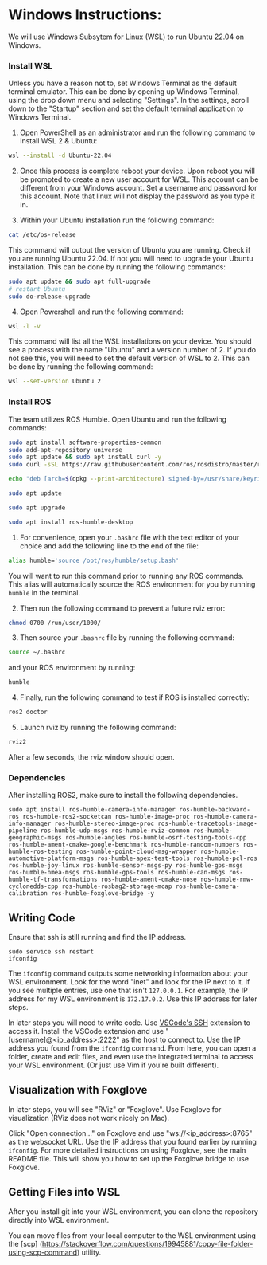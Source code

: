# Windows Instructions:
We will use Windows Subsytem for Linux (WSL) to run Ubuntu 22.04 on Windows.

### Install WSL

Unless you have a reason not to, set Windows Terminal as the default terminal emulator. This can be done by opening up Windows Terminal, using the drop down menu and selecting "Settings". In the settings, scroll down to the "Startup" section and set the default terminal application to Windows Terminal.

1. Open PowerShell as an administrator and run the following command to install WSL 2 & Ubuntu:

```bash
wsl --install -d Ubuntu-22.04
```

2. Once this process is complete reboot your device. Upon reboot you will be prompted to create a new user account for WSL. This account can be different from your Windows account. Set a username and password for this account. Note that linux will not display the password as you type it in.

3. Within your Ubuntu installation run the following command:

```bash
cat /etc/os-release
```

This command will output the version of Ubuntu you are running. Check if you are running Ubuntu 22.04. If not you will need to upgrade your Ubuntu installation. This can be done by running the following commands:

```bash
sudo apt update && sudo apt full-upgrade
# restart Ubuntu
sudo do-release-upgrade
```

4. Open Powershell and run the following command:

```bash
wsl -l -v
```

This command will list all the WSL installations on your device. You should see a process with the name "Ubuntu" and a version number of 2. If you do not see this, you will need to set the default version of WSL to 2. This can be done by running the following command:

```bash
wsl --set-version Ubuntu 2
```

### Install ROS

The team utilizes ROS Humble. Open Ubuntu and run the following commands:

```bash
sudo apt install software-properties-common
sudo add-apt-repository universe
sudo apt update && sudo apt install curl -y
sudo curl -sSL https://raw.githubusercontent.com/ros/rosdistro/master/ros.key -o /usr/share/keyrings/ros-archive-keyring.gpg

echo "deb [arch=$(dpkg --print-architecture) signed-by=/usr/share/keyrings/ros-archive-keyring.gpg] http://packages.ros.org/ros2/ubuntu $(. /etc/os-release && echo $UBUNTU_CODENAME) main" | sudo tee /etc/apt/sources.list.d/ros2.list > /dev/null

sudo apt update

sudo apt upgrade

sudo apt install ros-humble-desktop
```

1. For convenience, open your `.bashrc` file with the text editor of your choice and add the following line to the end of the file:

```bash
alias humble='source /opt/ros/humble/setup.bash'
```

You will want to run this command prior to running any ROS commands. This alias will automatically source the ROS environment for you by running `humble` in the terminal.

2. Then run the following command to prevent a future rviz error:

```bash
chmod 0700 /run/user/1000/
```

3. Then source your `.bashrc` file by running the following command:

```bash
source ~/.bashrc
```

and your ROS environment by running:

```bash
humble
```

4. Finally, run the following command to test if ROS is installed correctly:

```bash
ros2 doctor
```

5. Launch rviz by running the following command:

```bash
rviz2
```

After a few seconds, the rviz window should open.

### Dependencies

After installing ROS2, make sure to install the following dependencies.

```
sudo apt install ros-humble-camera-info-manager ros-humble-backward-ros ros-humble-ros2-socketcan ros-humble-image-proc ros-humble-camera-info-manager ros-humble-stereo-image-proc ros-humble-tracetools-image-pipeline ros-humble-udp-msgs ros-humble-rviz-common ros-humble-geographic-msgs ros-humble-angles ros-humble-osrf-testing-tools-cpp ros-humble-ament-cmake-google-benchmark ros-humble-random-numbers ros-humble-ros-testing ros-humble-point-cloud-msg-wrapper ros-humble-automotive-platform-msgs ros-humble-apex-test-tools ros-humble-pcl-ros ros-humble-joy-linux ros-humble-sensor-msgs-py ros-humble-gps-msgs ros-humble-nmea-msgs ros-humble-gps-tools ros-humble-can-msgs ros-humble-tf-transformations ros-humble-ament-cmake-nose ros-humble-rmw-cyclonedds-cpp ros-humble-rosbag2-storage-mcap ros-humble-camera-calibration ros-humble-foxglove-bridge -y
```

## Writing Code

Ensure that ssh is still running and find the IP address.
```
sudo service ssh restart
ifconfig
```

The `ifconfig` command outputs some networking information about your WSL environment. Look for the word "inet" and look for the IP next to it. If you see multiple entries, use one that isn't `127.0.0.1`. For example, the IP address for my WSL environment is `172.17.0.2`. Use this IP address for later steps.

In later steps you will need to write code. Use [VSCode's SSH](https://code.visualstudio.com/docs/remote/ssh) extension to access it. Install the VSCode extension and use "[username]@<ip_address>:2222" as the host to connect to. Use the IP address you found from the `ifconfig` command. From here, you can open a folder, create and edit files, and even use the integrated terminal to access your WSL environment. (Or just use Vim if you're built different). 

## Visualization with Foxglove
In later steps, you will see "RViz" or "Foxglove". Use Foxglove for visualization (RViz does not work nicely on Mac).

Click "Open connection..." on Foxglove and use "ws://<ip_address>:8765" as the websocket URL. Use the IP address that you found earlier by running `ifconfig`. For more detailed instructions on using Foxglove, see the main README file. This will show you how to set up the Foxglove bridge to use Foxglove.

## Getting Files into WSL
After you install git into your WSL environment, you can clone the repository directly into WSL environment.

You can move files from your local computer to the WSL environment using the [scp] (https://stackoverflow.com/questions/19945881/copy-file-folder-using-scp-command) utility.